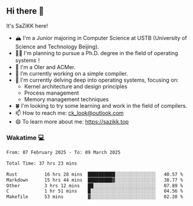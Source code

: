 ## Hi there 👋

It's SaZiKK here!

- 🏔️ I'm a Junior majoring in Computer Science  at USTB (University of Science and Technology Beijing).
- 🧑‍🎓 I'm planning to pursue a Ph.D. degree in the field of operating systems！
- 🚀 I'm a OIer and ACMer.
- 🔭 I’m currently working on a simple compiler.
- 🌱 I'm currently delving deep into operating systems, focusing on:
  - Kernel architecture and design principles
  - Process management
  - Memory management techniques
- 🍀 I'm looking to try some learning and work in the field of compilers.
- 📫 How to reach me: ck_look@outlook.com
- 😄 To learn more about me: https://sazikk.top

  
<!--
**SaZiKK/SaZiKK** is a ✨ _special_ ✨ repository because its `README.md` (this file) appears on your GitHub profile.

Here are some ideas to get you started:

- 🔭 I’m currently working on ...
- 🌱 I’m currently learning ...
- 👯 I’m looking to collaborate on ...
- 🤔 I’m looking for help with ...
- 💬 Ask me about ...
- 📫 How to reach me: ...
- 😄 Pronouns: ...
- ⚡ Fun fact: ...
-->

### Wakatime 💻

<!--START_SECTION:waka-->

```txt
From: 07 February 2025 - To: 09 March 2025

Total Time: 37 hrs 23 mins

Rust          16 hrs 28 mins  ██████████░░░░░░░░░░░░░░░   40.57 %
Markdown      15 hrs 44 mins  █████████▓░░░░░░░░░░░░░░░   38.77 %
Other         3 hrs 12 mins   ██░░░░░░░░░░░░░░░░░░░░░░░   07.89 %
C             1 hr 51 mins    █░░░░░░░░░░░░░░░░░░░░░░░░   04.56 %
Makefile      53 mins         ▓░░░░░░░░░░░░░░░░░░░░░░░░   02.20 %
```

<!--END_SECTION:waka-->
